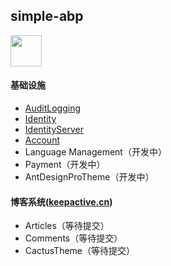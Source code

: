 ## simple-abp

<img width='50' src="https://www.keepactive.cn/logo.png">

#### 基础设施
* <a href="https://github.com/aqa365/simple-abp/tree/master/modules/audit-logging" target="_blank">AuditLogging</a>
* <a href="https://github.com/aqa365/simple-abp/tree/master/modules/identity" target="_blank">Identity</a>
* <a href="https://github.com/aqa365/simple-abp/tree/master/modules/identity-server" target="_blank">IdentityServer</a>
* <a href="https://github.com/aqa365/simple-abp/tree/master/modules/account" target="_blank">Account</a>
* Language Management（开发中）
* Payment（开发中）
* AntDesignProTheme（开发中）

#### 博客系统(<a href="https://www.keepactive.cn" target="_blank">keepactive.cn</a>)
* Articles（等待提交）
* Comments（等待提交）
* CactusTheme（等待提交）
